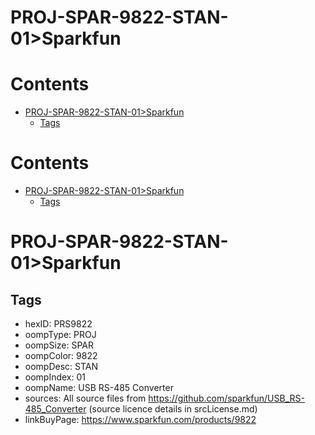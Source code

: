 
PROJ-SPAR-9822-STAN-01>Sparkfun
===============================

Contents
========

* [PROJ-SPAR-9822-STAN-01>Sparkfun](#proj-spar-9822-stan-01sparkfun)
	* [Tags](#tags)

Contents
========

* [PROJ-SPAR-9822-STAN-01>Sparkfun](#proj-spar-9822-stan-01sparkfun)
	* [Tags](#tags)

# PROJ-SPAR-9822-STAN-01>Sparkfun

## Tags

- hexID: PRS9822
- oompType: PROJ
- oompSize: SPAR
- oompColor: 9822
- oompDesc: STAN
- oompIndex: 01
- oompName: USB RS-485 Converter
- sources: All source files from https://github.com/sparkfun/USB_RS-485_Converter (source licence details in srcLicense.md)
- linkBuyPage: https://www.sparkfun.com/products/9822
